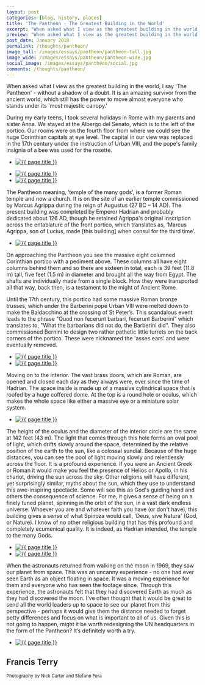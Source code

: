 ```yaml
---
layout: post
categories: [blog, history, places]
title: 'The Pantheon - The Greatest Building in the World'
excerpt: "When asked what I view as the greatest building in the world, I say 'The Pantheon' - without a shadow of a doubt. It is an amazing survivor from the ancient world."
preview: "When asked what I view as the greatest building in the world, I say 'The Pantheon' - without a shadow of a doubt. It is an amazing survivor from the ancient world, which still has the power to move almost everyone who stands under its 'most majestic canopy.'"
post_date: January 2018
permalink: /thoughts/pantheon/
image_tall: /images/essays/pantheon/pantheon-tall.jpg
image_wide: /images/essays/pantheon/pantheon-wide.jpg
social_image: /images/essays/pantheon/social.jpg
comments: /thoughts/pantheon/
---
```


<p>
	When asked what I view as the greatest building in the world, I say 'The Pantheon' - without a shadow of a doubt. It is an amazing survivor from the ancient world, which still has the power to move almost everyone who stands under its 'most majestic canopy.'
</p><p>
	During my early teens, I took several holidays in Rome with my parents and sister Anna. We stayed at the Albergo del Senato, which is to the left of the portico. Our rooms were on the fourth floor from where we could see the huge Corinthian capitals at eye level. The capital in our view was replaced in the 17th century under the instruction of Urban VIII, and the pope's family insignia of a bee was used for the rosette.
</p>

<ul class="list">
	<li class="full">
		<a class="fancybox" rel="group" href="/images/essays/pantheon/pantheon-02.jpg">
			<img src="/images/essays/pantheon/pantheon-02.jpg" alt="{{ page.title }}" />
		</a>
	</li>
</ul>
<ul class="list">
	<li class="half">
		<a class="fancybox" rel="group" href="/images/essays/pantheon/pantheon-03.jpg">
			<img src="/images/essays/pantheon/thumbs/pantheon-03.jpg" alt="{{ page.title }}" />
		</a>
	</li>
	<li class="half">
		<a class="fancybox" rel="group" href="/images/essays/pantheon/pantheon-09.jpg">
			<img src="/images/essays/pantheon/thumbs/pantheon-09.jpg" alt="{{ page.title }}" />
		</a>
	</li>
</ul>

<p>
	The Pantheon meaning, ‘temple of the many gods’, is a former Roman temple and now a church. It is on the site of an earlier temple commissioned by Marcus Agrippa during the reign of Augustus (27 BC – 14 AD). The present building was completed by Emperor Hadrian and probably dedicated about 126 AD, though he retained Agrippa's original inscription across the entablature of the front portico, which translates as, ‘Marcus Agrippa, son of Lucius, made [this building] when consul for the third time’.
</p>

<ul class="list">
	<li class="full">
		<a class="fancybox" rel="group" href="/images/essays/pantheon/pantheon-04.jpg">
			<img src="/images/essays/pantheon/pantheon-04.jpg" alt="{{ page.title }}" />
		</a>
	</li>
</ul>

<p>
	On approaching the Pantheon you see the massive eight columned Corinthian portico with a pediment above. These columns all have eight columns behind them and so there are sixteen in total, each is 39 feet (11.8 m) tall, five feet (1.5 m) in diameter and brought all the way from Egypt.  The shafts are individually made from a single block. How they were transported all that way, back then, is a testament to the might of Ancient Rome.
</p><p>
	Until the 17th century, this portico had some massive Roman bronze trusses, which under the Barberini pope Urban VIII were melted down to make the Baldacchino at the crossing of St Peter’s. This scandalous event leads to the phrase "Quod non fecerunt barbari, fecerunt Barberini” which translates to, "What the barbarians did not do, the Barberini did". They also commissioned Bernini to design two rather pathetic little turrets on the back corners of the portico.  These were nicknamed the 'asses ears' and were eventually removed.
</p>

<ul class="list">
	<li class="half">
		<a class="fancybox" rel="group" href="/images/essays/pantheon/pantheon-05.jpg">
			<img src="/images/essays/pantheon/pantheon-05.jpg" alt="{{ page.title }}" />
		</a>
	</li>
	<li class="half">
		<a class="fancybox" rel="group" href="/images/essays/pantheon/pantheon-06.jpg">
			<img src="/images/essays/pantheon/thumbs/pantheon-06.jpg" alt="{{ page.title }}" />
		</a>
	</li>
</ul>

<p>
	Moving on to the interior. The vast brass doors, which are Roman, are opened and closed each day as they always were, ever since the time of Hadrian. The space inside is made up of a massive cylindrical space that is roofed by a huge coffered dome. At the top is a round hole or oculus, which makes the whole space like either a massive eye or a miniature solar system. 
</p>

<ul class="list">
	<li class="full">
		<a class="fancybox" rel="group" href="/images/essays/pantheon/pantheon-01.jpg">
			<img src="/images/essays/pantheon/pantheon-01.jpg" alt="{{ page.title }}" />
		</a>
	</li>
</ul>

<p>
	The height of the oculus and the diameter of the interior circle are the same at 142 feet (43 m). The light that comes through this hole forms an oval pool of light, which drifts slowly around the space, determined by the relative position of the earth to the sun, like a colossal sundial. Because of the huge distances, you can see the pool of light moving slowly and relentlessly across the floor. It is a profound experience. If you were an Ancient Greek or Roman it would make you feel the presence of Helios or Apollo, in his chariot, driving the sun across the sky.  Other religions will have different, yet surprisingly similar, myths about the sun, which they use to understand this awe-inspiring spectacle. Some will see this as God's guiding hand and others the consequence of science. For me, it gives a sense of being on a finely tuned planet, spinning in the orbit of the sun, in a vast dark endless universe. Whoever you are and whatever faith you have (or don't have), this building gives a sense of what Spinoza would call,  'Deus, sive Natura' (God, or Nature). I know of no other religious building that has this profound and completely ecumenical quality. It is indeed, as Hadrian intended, the temple to the many Gods. 
</p>

<ul class="list">
	<li class="half">
		<a class="fancybox" rel="group" href="/images/essays/pantheon/apollo.jpg">
			<img src="/images/essays/pantheon/thumbs/apollo.jpg" alt="{{ page.title }}" />
		</a>
	</li>
	<li class="half">
		<a class="fancybox" rel="group" href="/images/essays/pantheon/pantheon-07.jpg">
			<img src="/images/essays/pantheon/thumbs/pantheon-07.jpg" alt="{{ page.title }}" />
		</a>
	</li>
</ul>

<p>
	When the astronauts returned from walking on the moon in 1969, they saw our planet from space.  This was an uncanny experience - no one had ever seen Earth as an object floating in space. It was a moving experience for them and everyone who has seen the footage since. Through this experience, the astronauts felt that they had discovered Earth as much as they had discovered the moon. I've often thought that it would be great to send all the world leaders up to space to see our planet from this perspective - perhaps it would give them the distance needed to forget petty differences and focus on what is important to all of us. Given this is not going to happen, might it be worth redesigning the UN headquarters in the form of the Pantheon? It’s definitely worth a try.
</p>

<ul class="list">
	<li class="full">
		<a class="fancybox" rel="group" href="/images/essays/pantheon/earth-from-space.jpg">
			<img src="/images/essays/pantheon/earth-from-space.jpg" alt="{{ page.title }}" />
		</a>
	</li>
</ul>

<h2>
	Francis Terry
</h2>

<p><small>Photography by Nick Carter and Stefano Fera</small></p>